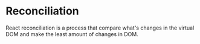 # Reconciliation

React reconciliation is a process that compare what's changes in the virtual DOM and make the least amount of changes in DOM.
